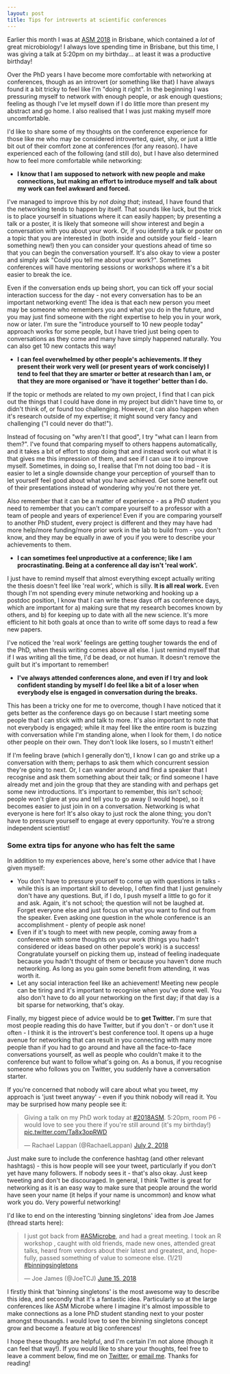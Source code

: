 ```yaml
---
layout: post
title: Tips for introverts at scientific conferences
---
```


Earlier this month I was at [ASM 2018](http://asmmeeting.theasm.org.au/) in Brisbane, which contained a *lot* of great microbiology! I always love spending time in Brisbane, but this time, I was giving a talk at 5:20pm on my birthday... at least it was a productive birthday!

Over the PhD years I have become more comfortable with networking at conferences, though as an introvert (or something like that) I have always found it a bit tricky to feel like I'm "doing it right". In the beginning I was pressuring myself to network with enough people, or ask enough questions; feeling as though I've let myself down if I do little more than present my abstract and go home. I also realised that I was just making myself more uncomfortable.

I'd like to share some of my thoughts on the conference experience for those like me who may be considered introverted, quiet, shy, or just a little bit out of their comfort zone at conferences (for any reason). I have experienced each of the following (and still do), but I have also determined how to feel more comfortable while networking: 

* **I know that I am supposed to network with new people and make connections, but making an effort to introduce myself and talk about my work can feel awkward and forced.**

I've managed to improve this by *not doing that*; instead, I have found that the networking tends to happen by itself. That sounds like luck, but the trick is to place yourself in situations where it can easily happen; by presenting a talk or a poster, it is likely that someone will show interest and begin a conversation with you about your work. Or, if you identify a talk or poster on a topic that you are interested in (both inside and outside your field - learn something new!) then you can consider your questions ahead of time so that you can begin the conversation yourself. It's also okay to view a poster and simply ask "Could you tell me about your work?". Sometimes conferences will have mentoring sessions or workshops where it's a bit easier to break the ice.

Even if the conversation ends up being short, you can tick off your social interaction success for the day - not every conversation has to be an important networking event! The idea is that each new person you meet may be someone who remembers you and what you do in the future, and you may just find someone with the right expertise to help you in your work, now or later. I'm sure the "introduce yourself to 10 new people today" approach works for some people, but I have tried just being open to conversations as they come and many have simply happened naturally. You can also get 10 new contacts this way!

* **I can feel overwhelmed by other people's achievements. If they present their work very well (or present years of work concisely) I tend to feel that they are smarter or better at research than I am, or that they are more organised or 'have it together' better than I do.**

If the topic or methods are related to my own project, I find that I can pick out the things that I could have done in my project but didn't have time to, or didn't think of, or found too challenging. However, it can also happen when it's research outside of my expertise; it might sound very fancy and challenging ("I could never do that!"). 

Instead of focusing on "why aren't I that good", I try "what can I learn from them?". I've found that comparing myself to others happens automatically, and it takes a bit of effort to stop doing that and instead work out what it is that gives me this impression of them, and see if I can use it to improve myself. Sometimes, in doing so, I realise that I'm not doing too bad - it is easier to let a single downside change your perception of yourself than to let yourself feel good about what you have achieved. Get some benefit out of their presentations instead of wondering why you're not there yet.

Also remember that it can be a matter of experience - as a PhD student you need to remember that you can't compare yourself to a professor with a team of people and years of experience! Even if you are comparing yourself to another PhD student, every project is different and they may have had more help/more funding/more prior work in the lab to build from - you don't know, and they may be equally in awe of you if you were to describe your achievements to them. 

* **I can sometimes feel unproductive at a conference; like I am procrastinating. Being at a conference all day isn't 'real work'.**

I just have to remind myself that almost everything except actually writing the thesis doesn't feel like 'real work', which is silly. **It is all real work.** Even though I'm not spending every minute networking and hooking up a postdoc position, I know that I can write these days off as conference days, which are important for a) making sure that my research becomes known by others, and b) for keeping up to date with all the new science. It's more efficient to hit both goals at once than to write off some days to read a few new papers. 

I've noticed the 'real work' feelings are getting tougher towards the end of the PhD, when thesis writing comes above all else. I just remind myself that if I was writing all the time, I'd be dead, or not human. It doesn't remove the guilt but it's important to remember!

* **I've always attended conferences alone, and even if I try and look confident standing by myself I do feel like a bit of a loser when everybody else is engaged in conversation during the breaks.**

This has been a tricky one for me to overcome, though I have noticed that it gets better as the conference days go on because I start meeting some people that I can stick with and talk to more. It's also important to note that not everybody is engaged; while it may feel like the entire room is buzzing with conversation while I'm standing alone, when I look for them, I do notice other people on their own. They don't look like losers, so I mustn't either! 

If I'm feeling brave (which I generally don't), I know I can go and strike up a conversation with them; perhaps to ask them which concurrent session they're going to next. Or, I can wander around and find a speaker that I recognise and ask them something about their talk; or find someone I have already met and join the group that they are standing with and perhaps get some new introductions. It's important to remember, this isn't school; people won't glare at you and tell you to go away (I would hope), so it becomes easier to just join in on a conversation. Networking is what everyone is here for! It's also okay to just rock the alone thing; you don't have to pressure yourself to engage at every opportunity. You're a strong independent scientist!

### Some extra tips for anyone who has felt the same

In addition to my experiences above, here's some other advice that I have given myself:

* You don't have to pressure yourself to come up with questions in talks - while this is an important skill to develop, I often find that I just genuinely don't have any questions. But, if I do, I push myself a little to go for it and ask. Again, it's not school; the question will not be laughed at. Forget everyone else and just focus on what you want to find out from the speaker. Even asking one question in the whole conference is an accomplishment - plenty of people ask none!
* Even if it's tough to meet with new people, coming away from a conference with some thoughts on your work (things you hadn't considered or ideas based on other pepole's work) is a success! Congratulate yourself on picking them up, instead of feeling inadequate because you hadn't thought of them or because you haven't done much networking. As long as you gain some benefit from attending, it was worth it.
* Let any social interaction feel like an achievement! Meeting new people can be tiring and it's important to recognise when you've done well. You also don't have to do all your networking on the first day; if that day is a bit sparse for networking, that's okay.

Finally, my biggest piece of advice would be to **get Twitter.** I'm sure that most people reading this do have Twitter, but if you don't - or don't use it often - I think it is the introvert's best conference tool. It opens up a huge avenue for networking that can result in you connecting with many more people than if you had to go around and have all the face-to-face conversations yourself, as well as people who couldn't make it to the conference but want to follow what's going on. As a bonus, if you recognise someone who follows you on Twitter, you suddenly have a conversation starter. 

If you're concerned that nobody will care about what you tweet, my approach is 'just tweet anyway' - even if you think nobody will read it. You may be surprised how many people see it:

<blockquote class="twitter-tweet" data-lang="en"><p lang="en" dir="ltr">Giving a talk on my PhD work today at <a href="https://twitter.com/hashtag/2018ASM?src=hash&amp;ref_src=twsrc%5Etfw">#2018ASM</a>. 5:20pm, room P6 - would love to see you there if you&#39;re still around (it&#39;s my birthday!) <a href="https://t.co/Ta8x3opRWD">pic.twitter.com/Ta8x3opRWD</a></p>&mdash; Rachael Lappan (@RachaelLappan) <a href="https://twitter.com/RachaelLappan/status/1013924169698775042?ref_src=twsrc%5Etfw">July 2, 2018</a></blockquote>
<script async src="https://platform.twitter.com/widgets.js" charset="utf-8"></script>

Just make sure to include the conference hashtag (and other relevant hashtags) - this is how people will see your tweet, particularly if you don't yet have many followers. If nobody sees it - that's also okay. Just keep tweeting and don't be discouraged. In general, I think Twitter is great for networking as it is an easy way to make sure that people around the world have seen your name (it helps if your name is uncommon) and know what work you do. Very powerful networking!

I'd like to end on the interesting 'binning singletons' idea from Joe James (thread starts here):

<blockquote class="twitter-tweet" data-lang="en"><p lang="en" dir="ltr">I just got back from <a href="https://twitter.com/hashtag/ASMicrobe?src=hash&amp;ref_src=twsrc%5Etfw">#ASMicrobe</a>, and had a great meeting. I took an R workshop , caught with old friends, made new ones, attended great talks, heard from vendors about their latest and greatest, and, hopefully, passed something of value to someone else. (1/21) <a href="https://twitter.com/hashtag/binningsingletons?src=hash&amp;ref_src=twsrc%5Etfw">#binningsingletons</a></p>&mdash; Joe James (@JoeTCJ) <a href="https://twitter.com/JoeTCJ/status/1007746851116904448?ref_src=twsrc%5Etfw">June 15, 2018</a></blockquote>
<script async src="https://platform.twitter.com/widgets.js" charset="utf-8"></script>

I firstly think that 'binning singletons' is the most awesome way to describe this idea, and secondly that it's a fantastic idea. Particularly so at the large conferences like ASM Microbe where I imagine it's almost impossible to make connections as a lone PhD student standing next to your poster amongst thousands. I would love to see the binning singletons concept grow and become a feature at big conferences!

I hope these thoughts are helpful, and I'm certain I'm not alone (though it can feel that way!). If you would like to share your thoughts, feel free to leave a comment below, find me on [Twitter](https://twitter.com/RachaelLappan), or [email me](mailto:rachael.lappan@gmail.com). Thanks for reading!